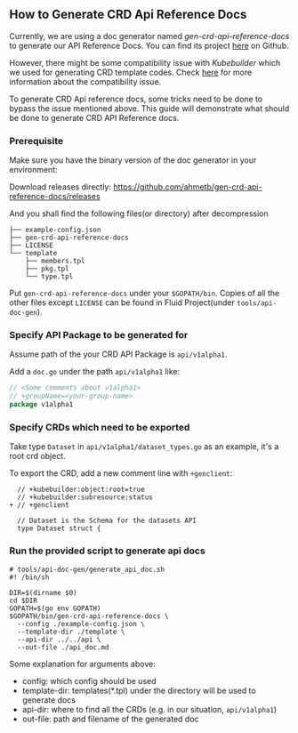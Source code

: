 ## How to Generate CRD Api Reference Docs
Currently, we are using a doc generator named *gen-crd-api-reference-docs* to generate our API Reference Docs. You can find its project [here](https://github.com/ahmetb/gen-crd-api-reference-docs) on Github.

However, there might be some compatibility issue with *Kubebuilder* which we used for generating CRD template codes. Check [here](https://github.com/ahmetb/gen-crd-api-reference-docs/issues/15) for more information about the compatibility issue.

To generate CRD Api reference docs, some tricks need to be done to bypass the issue mentioned above. This guide will demonstrate what should be done to generate CRD API Reference docs.

### Prerequisite
Make sure you have the binary version of the doc generator in your environment:

Download releases directly: https://github.com/ahmetb/gen-crd-api-reference-docs/releases

And you shall find the following files(or directory) after decompression
```shell script
├── example-config.json
├── gen-crd-api-reference-docs
├── LICENSE
└── template
    ├── members.tpl
    ├── pkg.tpl
    └── type.tpl
```
Put `gen-crd-api-reference-docs` under your `$GOPATH/bin`. Copies of all the other files except `LICENSE` can be found in Fluid Project(under `tools/api-doc-gen`).

### Specify API Package to be generated for

Assume path of the your CRD API Package is `api/v1alpha1`.

Add a `doc.go` under the path `api/v1alpha1` like:
```go
// <Some comments about v1alpha1>
// +groupName=<your-group-name>
package v1alpha1
```

### Specify CRDs which need to be exported 
Take type `Dataset` in `api/v1alpha1/dataset_types.go` as an example, it's a root crd object.

To export the CRD, add a new comment line with `+genclient`:
```
  // +kubebuilder:object:root=true
  // +kubebuilder:subresource:status
+ // +genclient 

  // Dataset is the Schema for the datasets API
  type Dataset struct {
```

### Run the provided script to generate api docs
```shell script
# tools/api-doc-gen/generate_api_doc.sh
#! /bin/sh

DIR=$(dirname $0)
cd $DIR
GOPATH=$(go env GOPATH)
$GOPATH/bin/gen-crd-api-reference-docs \
  --config ./example-config.json \
  --template-dir ./template \
  --api-dir ../../api \
  --out-file ./api_doc.md
```

Some explanation for arguments above:
- config: which config should be used
- template-dir: templates(*.tpl) under the directory will be used to generate docs  
- api-dir: where to find all the CRDs (e.g. in our situation, `api/v1alpha1`)
- out-file: path and filename of the generated doc